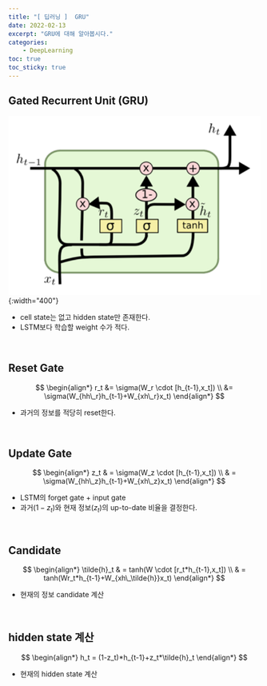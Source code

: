 ```yaml
---
title: "[ 딥러닝 ]  GRU"
date: 2022-02-13
excerpt: "GRU에 대해 알아봅시다."
categories: 
    - DeepLearning
toc: true
toc_sticky: true
---
```



## Gated Recurrent Unit (GRU)

![Untitled](/assets/images/posts/deep_learning/gru/1.png){:width="400"}

- cell state는 없고 hidden state만 존재한다.
- LSTM보다 학습할 weight 수가 적다.

<br/>

## Reset Gate

$$
\begin{align*}
r_t 
&= \sigma(W_r \cdot [h_{t-1},x_t])
\\
&= \sigma(W_{hh\_r}h_{t-1}+W_{xh\_r}x_t)
\end{align*}
$$

- 과거의 정보를 적당히 reset한다.

<br/>

## Update Gate

$$
\begin{align*}
z_t 
& = \sigma(W_z \cdot [h_{t-1},x_t])
\\
& = \sigma(W_{hh\_z}h_{t-1}+W_{xh\_z}x_t)
\end{align*}
$$

- LSTM의 forget gate + input gate
- 과거($1-z_t$)와 현재 정보($z_t$)의 up-to-date 비율을 결정한다.

<br/>

## Candidate

$$
\begin{align*}
\tilde{h}_t 
& = tanh(W \cdot [r_t*h_{t-1},x_t])
\\
& = tanh(Wr_t*h_{t-1}+W_{xh\_\tilde{h}}x_t)
\end{align*}
$$

- 현재의 정보 candidate 계산

<br/>

## hidden state 계산

$$
\begin{align*}
h_t = (1-z_t)*h_{t-1}+z_t*\tilde{h}_t
\end{align*}
$$

- 현재의 hidden state 계산